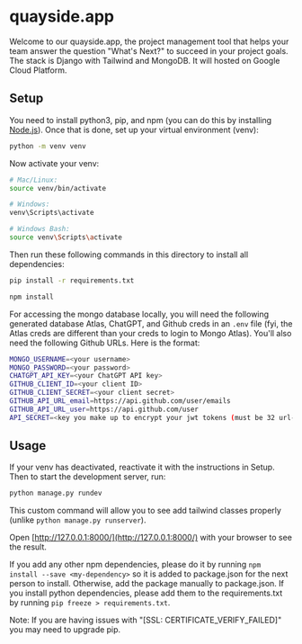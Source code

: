 # quayside.app

Welcome to our quayside.app, the project management tool that helps your team answer the question "What's Next?" to succeed in your project goals. The stack is Django with Tailwind and MongoDB. It will hosted on Google Cloud Platform.

## Setup
You need to install python3, pip, and npm (you can do this by installing [Node.js](https://nodejs.org/en/download)). Once that is done, set up your virtual environment (venv):
```bash
python -m venv venv
```
Now activate your venv:
```bash
# Mac/Linux:
source venv/bin/activate

# Windows:
venv\Scripts\activate

# Windows Bash:
source venv\Scripts\activate
```

Then run these following commands in this directory to install all dependencies:
```bash
pip install -r requirements.txt
```
```bash
npm install
``` 

For accessing the mongo database locally, you will need the following generated database Atlas, ChatGPT, and Github creds in an `.env` file (fyi, the Atlas creds are different than your creds to login to Mongo Atlas). You'll also need the following Github URLs. Here is the format:

```bash
MONGO_USERNAME=<your username>
MONGO_PASSWORD=<your password>
CHATGPT_API_KEY=<your ChatGPT API key>
GITHUB_CLIENT_ID=<your client ID>
GITHUB_CLIENT_SECRET=<your client secret>
GITHUB_API_URL_email=https://api.github.com/user/emails
GITHUB_API_URL_user=https://api.github.com/user
API_SECRET=<key you make up to encrypt your jwt tokens (must be 32 url-safe base64-encoded bytes)>
```



## Usage

If your venv has deactivated, reactivate it with the instructions in Setup.
Then to start the development server, run:
```bash
python manage.py rundev
``` 
This custom command will allow you to see add tailwind classes properly (unlike `python manage.py runserver`).

Open [http://127.0.0.1:8000/](http://127.0.0.1:8000/) with your browser to see the result.



If you add any other npm dependencies, please do it by running `npm install --save <my-dependency>` so it is added to package.json for the next person to install. Otherwise, add the package manually to package.json. If you install python dependencies, please add them to the requirements.txt by running `pip freeze > requirements.txt`.

Note: If you are having issues with "[SSL: CERTIFICATE_VERIFY_FAILED]" you may need to upgrade pip.